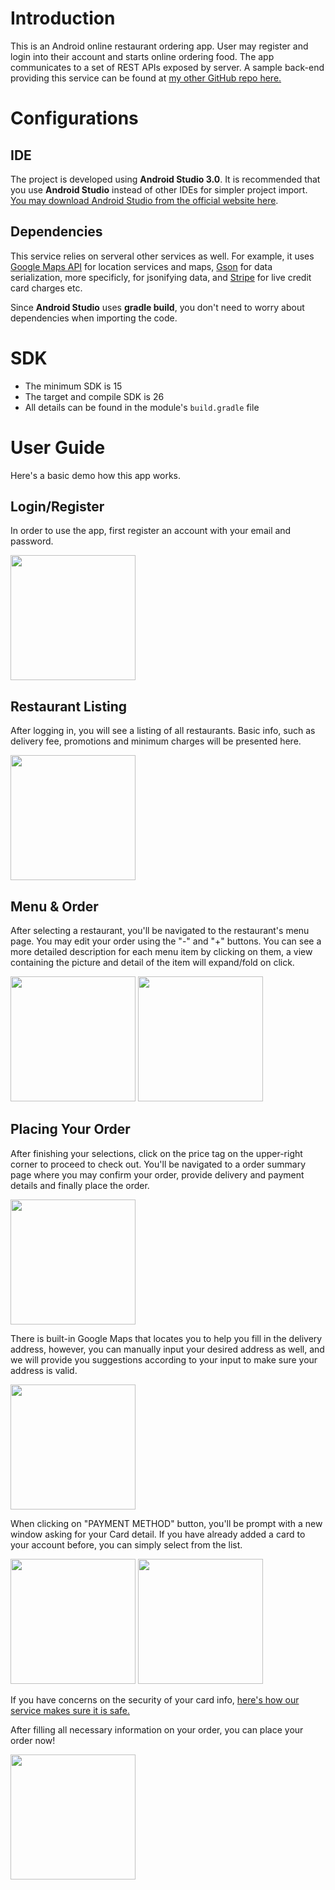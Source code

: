 # Introduction
This is an Android online restaurant ordering app. User may register and login into their account and starts online ordering food. The app communicates to a set of REST APIs exposed by server. A sample back-end providing this service can be found at [my other GitHub repo here.](https://github.com/CristianoYL/RestaurantAppAPI)
# Configurations
## IDE
The project is developed using **Android Studio 3.0**. It is recommended that you use **Android Studio** instead of other IDEs for simpler project import. [You may download Android Studio from the official website here](https://developer.android.com/studio/index.html).

## Dependencies
This service relies on serveral other services as well. For example, it uses [Google Maps API](https://developers.google.com/maps/documentation/android-api/) for location services and maps, [Gson](https://sites.google.com/site/gson/gson-user-guide) for data serialization, more specificly, for jsonifying data, and [Stripe](https://stripe.com/docs) for live credit card charges etc.

Since **Android Studio** uses **gradle build**, you don't need to worry about dependencies when importing the code.
# SDK
* The minimum SDK is 15
* The target and compile SDK is 26
* All details can be found in the module's ```build.gradle``` file

# User Guide
Here's a basic demo how this app works.

## Login/Register
In order to use the app, first register an account with your email and password.

<img src="https://github.com/CristianoYL/RestaurantAndroidApp/blob/master/screenshot/Screenshot_20171120-175008.png" width="200">

## Restaurant Listing
After logging in, you will see a listing of all restaurants. Basic info, such as delivery fee, promotions and minimum charges will be presented here.

<img src="https://github.com/CristianoYL/RestaurantAndroidApp/blob/master/screenshot/Screenshot_20171120-175511.png" width="200">

## Menu & Order
After selecting a restaurant, you'll be navigated to the restaurant's menu page. You may edit your order using the "-" and "+" buttons. You can see a more detailed description for each menu item by clicking on them, a view containing the picture and detail of the item will expand/fold on click.

<img src="https://github.com/CristianoYL/RestaurantAndroidApp/blob/master/screenshot/Screenshot_20171120-175606.png" width="200"> <img src="https://github.com/CristianoYL/RestaurantAndroidApp/blob/master/screenshot/Screenshot_20171120-175533.png" width="200">

## Placing Your Order
After finishing your selections, click on the price tag on the upper-right corner to proceed to check out. You'll be navigated to a order summary page where you may confirm your order, provide delivery and payment details and finally place the order.

<img src="https://github.com/CristianoYL/RestaurantAndroidApp/blob/master/screenshot/Screenshot_20171120-175629.png" width="200">

There is built-in Google Maps that locates you to help you fill in the delivery address, however, you can manually input your desired address as well, and we will provide you suggestions according to your input to make sure your address is valid.

<img src="https://github.com/CristianoYL/RestaurantAndroidApp/blob/master/screenshot/Screenshot_20171120-175700.png" width="200">

When clicking on "PAYMENT METHOD" button, you'll be prompt with a new window asking for your Card detail. If you have already added a card to your account before, you can simply select from the list.

<img src="https://github.com/CristianoYL/RestaurantAndroidApp/blob/master/screenshot/Screenshot_20171120-183507.png" width="200"> <img src="https://github.com/CristianoYL/RestaurantAndroidApp/blob/master/screenshot/Screenshot_20171120-175735.png" width="200">

If you have concerns on the security of your card info, [here's how our service makes sure it is safe.](https://github.com/CristianoYL/RestaurantAppAPI#security-of-payment)

After filling all necessary information on your order, you can place your order now!

<img src="https://github.com/CristianoYL/RestaurantAndroidApp/blob/master/screenshot/Screenshot_20171120-175818.png" width="200">

